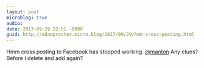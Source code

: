 ```yaml
---
layout: post
microblog: true
audio: 
date: 2017-09-29 22:51 -0000
guid: http://adamprocter.micro.blog/2017/09/29/hmm-cross-posting.html
---
```

Hmm cross posting to Facebook has stopped working. [@manton](https://micro.blog/manton) Any clues? Before I delete and add again?
